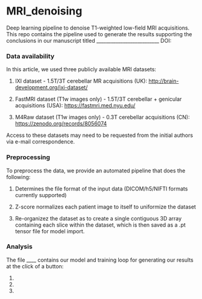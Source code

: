# MRI_denoising
Deep learning pipeline to denoise T1-weighted low-field MRI acquisitions.
This repo contains the pipeline used to generate the results supporting the conclusions in our manuscript titled __________________________ DOI:

### Data availability
In this article, we used three publicly available MRI datasets:

1. IXI dataset - 1.5T/3T cerebellar MR acquisitions (UK): http://brain-development.org/ixi-dataset/

2. FastMRI dataset (T1w images only) - 1.5T/3T cerebellar + genicular acquisitions (USA): https://fastmri.med.nyu.edu/

3. M4Raw dataset (T1w images only) - 0.3T cerebellar acquisitions (CN): https://zenodo.org/records/8056074

Access to these datasets may need to be requested from the initial authors via e-mail correspondence.

### Preprocessing
To preprocess the data, we provide an automated pipeline that does the following:

1. Determines the file format of the input data (DICOM/h5/NIFTI formats currently supported)

2. Z-score normalizes each patient image to itself to uniformize the dataset

3. Re-organizez the dataset as to create a single contiguous 3D array containing each slice within the dataset, which is then saved as a .pt tensor file for model import.

### Analysis
The file ____ contains our model and training loop for generating our results at the click of a button:

1. 

2.

3.
